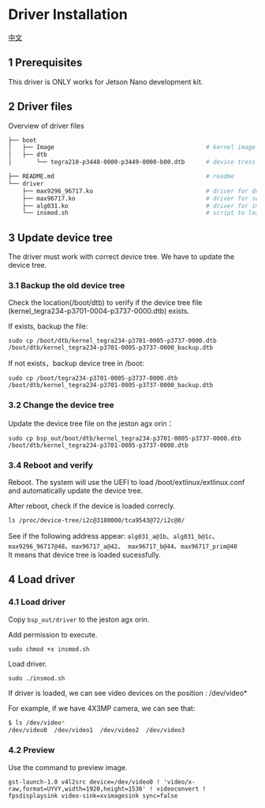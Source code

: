 # Driver Installation
[中文](./README_CN.md)

## 1 Prerequisites

This driver is ONLY works for Jetson Nano development kit.  

## 2 Driver files

Overview of driver files

``` bash
├── boot
│   ├── Image                                           # kernel image
│   ├── dtb
│       └── tegra210-p3448-0000-p3449-0000-b00.dtb      # device tress

├── README.md                                           # readme
└── driver
    ├── max9296_96717.ko                                # driver for deserdes
    ├── max96717.ko                                     # driver for serdes
    ├── alg031.ko                                       # driver for image sensor
    └── insmod.sh                                       # script to load driver
```

## 3 Update device tree

The driver must work with correct device tree. We have to update the device tree.  

### 3.1 Backup the old device tree

Check the location(/boot/dtb) to verify if the device tree file (kernel_tegra234-p3701-0004-p3737-0000.dtb) exists.  

If exists, backup the file:  

` sudo cp /boot/dtb/kernel_tegra234-p3701-0005-p3737-0000.dtb /boot/dtb/kernel_tegra234-p3701-0005-p3737-0000_backup.dtb  `

If not exists，backup device tree in /boot:  

` sudo cp /boot/tegra234-p3701-0005-p3737-0000.dtb /boot/dtb/kernel_tegra234-p3701-0005-p3737-0000_backup.dtb  `

### 3.2 Change the device tree

Update the device tree file on the jeston agx orin：

` sudo cp bsp_out/boot/dtb/kernel_tegra234-p3701-0005-p3737-0000.dtb /boot/dtb/kernel_tegra234-p3701-0005-p3737-0000.dtb `

### 3.4 Reboot and verify

Reboot. The system will use the UEFI to load /boot/extlinux/extlinux.conf and automatically update the device tree.   

After reboot, check if the device is loaded correcly.  

` ls /proc/device-tree/i2c@3180000/tca9543@72/i2c@0/ `

See if the following address appear:
`alg031_a@1b`、`alg031_b@1c`、`max9296_96717@48`、`max96717_a@42`、` max96717_b@44`、`max96717_prim@40`  
It means that device tree is loaded sucessfully.  

## 4 Load driver

### 4.1 Load driver

Copy ` bsp_out/driver ` to the jeston agx orin.  

Add permission to execute.   

` sudo chmod +x insmod.sh `

Load driver.  

` sudo ./insmod.sh `

If driver is loaded, we can see video devices on the position : /dev/video*

For example, if we have 4X3MP camera, we can see that:  

``` bash
$ ls /dev/video*
/dev/video0  /dev/video1  /dev/video2  /dev/video3
```

### 4.2 Preview

Use the command to preview image.  

` gst-launch-1.0 v4l2src device=/dev/video0 ! 'video/x-raw,format=UYVY,width=1920,height=1536' ! videoconvert ! fpsdisplaysink video-sink=xvimagesink sync=false
 `


